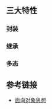 <!--
date: 2021-04-19T22:34:12+08:00
lastmod: 2021-04-19T22:34:12+08:00
-->
## 三大特性

### 封装



### 继承



### 多态



## 参考链接

* [面向对象思想](http://cyc2018.gitee.io/cs-notes/#/notes/面向对象思想)
